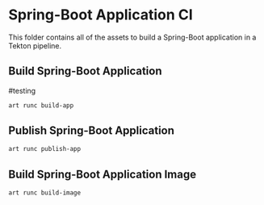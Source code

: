 # Spring-Boot Application CI

This folder contains all of the assets to build a Spring-Boot application in a Tekton pipeline.

## Build Spring-Boot Application
#testing
```bash
art runc build-app
```

## Publish Spring-Boot Application

```bash
art runc publish-app
```

## Build Spring-Boot Application Image

```bash
art runc build-image
```
